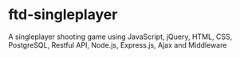 # ftd-singleplayer
A singleplayer shooting game using JavaScript, jQuery, HTML, CSS, PostgreSQL, Restful API, Node.js, Express.js, Ajax and Middleware
